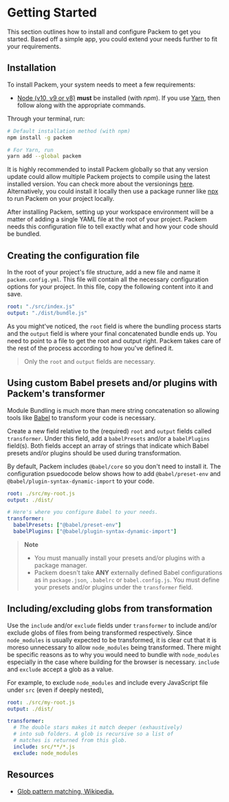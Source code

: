 # Getting Started

This section outlines how to install and configure Packem to get you started. Based off a simple app, you could extend your needs further to fit your requirements.

## Installation

To install Packem, your system needs to meet a few requirements:

- [Node (v10, v9 or v8)](https://nodejs.org/) **must** be installed (with *npm*). If you use [Yarn](https://yarnpkg.com/), then follow along with the appropriate commands.

Through your terminal, run:

```bash
# Default installation method (with npm)
npm install -g packem

# For Yarn, run
yarn add --global packem
```

It is highly recommended to install Packem globally so that any version update could allow multiple Packem projects to compile using the latest installed version. You can check more about the versionings [here](https://github.com/packem/packem/blob/master/CHANGELOG.md). Alternatively, you could install it locally then use a package runner like [npx](https://github.com/zkat/npx) to run Packem on your project locally.

After installing Packem, setting up your workspace environment will be a matter of adding a single YAML file at the root of your project. Packem needs this configuration file to tell exactly what and how your code should be bundled.

## Creating the configuration file

In the root of your project's file structure, add a new file and name it `packem.config.yml`. This file will contain all the necessary configuration options for your project. In this file, copy the following content into it and save.

```yaml
root: "./src/index.js"
output: "./dist/bundle.js"
```

As you might've noticed, the `root` field is where the bundling process starts and the `output` field is where your final concatenated bundle ends up. You need to point to a file to get the root and output right. Packem takes care of the rest of the process according to how you've defined it.

> Only the `root` and `output` fields are necessary.

## Using custom Babel presets and/or plugins with Packem's transformer

Module Bundling is much more than mere string concatenation so allowing tools like [Babel](https://babeljs.io/) to transform your code is necessary.

Create a new field relative to the (required) `root` and `output` fields called `transformer`. Under this field, add a `babelPresets` and/or a `babelPlugins` field(s). Both fields accept an array of strings that indicate which Babel presets and/or plugins should be used during transformation.

By default, Packem includes `@babel/core` so you don't need to install it. The configuration psuedocode below shows how to add `@babel/preset-env` and `@babel/plugin-syntax-dynamic-import` to your code.

```yaml
root: ./src/my-root.js
output: ./dist/

# Here's where you configure Babel to your needs.
transformer:
  babelPresets: ["@babel/preset-env"]
  babelPlugins: ["@babel/plugin-syntax-dynamic-import"]
```

> __Note__
> - You must manually install your presets and/or plugins with a package manager.
> - Packem doesn't take __ANY__ externally defined Babel configurations as in `package.json`, `.babelrc` or `babel.config.js`. You must define your presets and/or plugins under the `transformer` field.

## Including/excluding globs from transformation

Use the `include` and/or `exclude` fields under `transformer` to include and/or exclude globs of files from being transformed respectively. Since `node_modules` is usually expected to be transformed, it is clear cut that it is moreso unnecessary to allow `node_modules` being transformed. There might be specific reasons as to why you would need to bundle with `node_modules` especially in the case where building for the browser is necessary. `include` and `exclude` accept a glob as a value.

For example, to exclude `node_modules` and include every JavaScript file under `src` (even if deeply nested),

```yaml
root: ./src/my-root.js
output: ./dist/

transformer:
  # The double stars makes it match deeper (exhaustively)
  # into sub folders. A glob is recursive so a list of
  # matches is returned from this glob.
  include: src/**/*.js
  exclude: node_modules
```

## Resources

- [Glob pattern matching, Wikipedia.](https://en.wikipedia.org/wiki/Glob_(programming))
